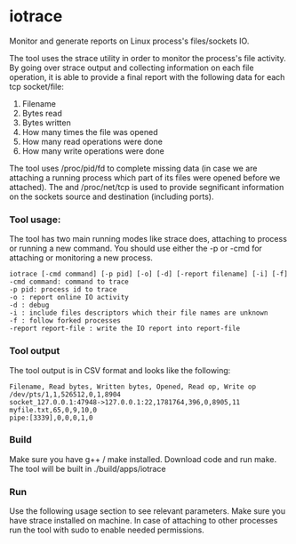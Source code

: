 # iotrace
Monitor and generate reports on Linux process's files/sockets IO.

The tool uses the strace utility in order to monitor the process's file activity.
By going over strace output and collecting information on each file operation, it is able to provide a final report with the following data for each tcp socket/file:
1. Filename
2. Bytes read
3. Bytes written
4. How many times the file was opened
5. How many read operations were done
6. How many write operations were done

The tool uses /proc/pid/fd to complete missing data (in case we are attaching a running process which part of its files were opened before we attached). The and /proc/net/tcp is used to provide segnificant information on the sockets source and destination (including ports).

### Tool usage:
The tool has two main running modes like strace does, attaching to process or running a new command.
You should use either the -p or -cmd for attaching or monitoring a new process.
```
iotrace [-cmd command] [-p pid] [-o] [-d] [-report filename] [-i] [-f]
-cmd command: command to trace
-p pid: process id to trace
-o : report online IO activity
-d : debug
-i : include files descriptors which their file names are unknown
-f : follow forked processes
-report report-file : write the IO report into report-file
```

### Tool output
The tool output is in CSV format and looks like the following:
```
Filename, Read bytes, Written bytes, Opened, Read op, Write op
/dev/pts/1,1,526512,0,1,8904
socket_127.0.0.1:47948->127.0.0.1:22,1781764,396,0,8905,11
myfile.txt,65,0,9,10,0
pipe:[3339],0,0,0,1,0
```
### Build
Make sure you have g++ / make installed.
Download code and run make.
The tool will be built in ./build/apps/iotrace

### Run
Use the following usage section to see relevant parameters.
Make sure you have strace installed on machine.
In case of attaching to other processes run the tool with sudo to enable needed permissions.



